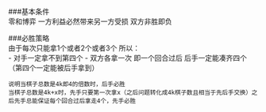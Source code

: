 ###基本条件  
	零和博弈 一方利益必然带来另一方受损
	双方非胜即负

###必胜策略  
	由于每次只能拿1个或者2个或者3个 所以：  
		- 对手一定拿不到第四个
		- 双方各拿一次 即一个回合过后 后手一定能凑齐四个（第四个一定能被后手拿到）

	说明当棋子总数是4k即4的倍数时，后手必胜
	当棋子总数是4k+x时，先手只要第一次拿x（之后问题转化成4k棋子数且相当于先后手交换）之后先手总能保证每个回合过后拿走4个，先手必胜